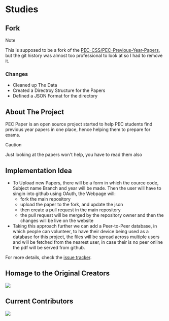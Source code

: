 # Studies

## Fork

> [!NOTE]  
> This is supposed to be a fork of the [PEC-CSS/PEC-Previous-Year-Papers](https://github.com/PEC-CSS/PEC-Previous-Year-Papers), but the git history was almost too professional to look at so I had to remove it.

### Changes

- Cleaned up The Data
- Created a Directroy Structure for the Papers
- Defined a JSON Format for the directory

## About The Project

PEC Paper is an open source project started to help PEC students find previous year papers in one place, hence helping them to prepare for exams.

> [!CAUTION]
> Just looking at the papers won't help, you have to read them also

## Implementation Idea

- To Upload new Papers, there will be a form in which the cource code, Subject name Branch and year will be made. Then the user will have to singin into github using OAuth, the Webpage will:
  - fork the main repository
  - upload the paper to the fork, and update the json
  - then create a pull request in the main repository
  - the pull request will be merged by the repository owner and then the changes will be live on the website
- Taking this approach further we can add a Peer-to-Peer database, in which people can volunteer, to have their device being used as a database for this project, the files will be spread across multiple users and will be fetched from the nearest user, in case their is no peer online the pdf will be served from github.

For more details, check the [issue tracker](https://github.com/Robotics-Society-PEC/Studies/issues).

## Homage to the Original Creators

<a href="https://github.com/PEC-CSS/PEC-Previous-Year-Papers/graphs/contributors">
  <img src="https://contrib.rocks/image?PEC-CSS/PEC-Previous-Year-Papers" />
</a>

## Current Contributors

<a href="https://github.com/Robotics-Society-PEC/Studies/graphs/contributors">
  <img src="https://contrib.rocks/image?Robotics-Society-PEC/Studies" />
</a>
